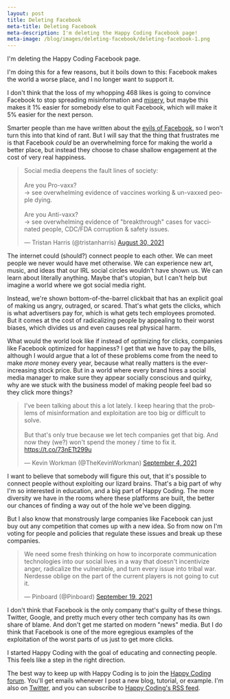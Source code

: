 ```yaml
---
layout: post
title: Deleting Facebook
meta-title: Deleting Facebook
meta-description: I'm deleting the Happy Coding Facebook page!
meta-image: /blog/images/deleting-facebook/deleting-facebook-1.png
---
```


I'm deleting the Happy Coding Facebook page.

I'm doing this for a few reasons, but it boils down to this: Facebook makes the world a worse place, and I no longer want to support it.

I don't think that the loss of my whopping 468 likes is going to convince Facebook to stop spreading misinformation and [misery](https://shesabeast.substack.com/p/instagram-is-essentially-a-weight), but maybe this makes it 1% easier for somebody else to quit Facebook, which will make it 5% easier for the next person.

Smarter people than me have written about the [evils of Facebook](https://pluralistic.net/2021/09/22/kropotkin-graeber/#zuckerveganism), so I won't turn this into that kind of rant. But I will say that the thing that frustrates me is that Facebook *could* be an overwhelming force for making the world a better place, but instead they choose to chase shallow engagement at the cost of very real happiness.

<blockquote class="twitter-tweet" data-conversation="none" data-dnt="true"><p lang="en" dir="ltr">Social media deepens the fault lines of society:<br><br>Are you Pro-vaxx? <br>-&gt; see overwhelming evidence of vaccines working &amp; un-vaxxed people dying.<br><br>Are you Anti-vaxx? <br>-&gt; see overwhelming evidence of &quot;breakthrough&quot; cases for vaccinated people, CDC/FDA corruption &amp; safety issues.</p>&mdash; Tristan Harris (@tristanharris) <a href="https://twitter.com/tristanharris/status/1432353963643482115?ref_src=twsrc%5Etfw">August 30, 2021</a></blockquote> <script async src="https://platform.twitter.com/widgets.js" charset="utf-8"></script>

The internet could (should?) connect people to each other. We can meet people we never would have met otherwise. We can experience new art, music, and ideas that our IRL social circles wouldn't have shown us. We can learn about literally anything. Maybe that's utopian, but I can't help but imagine a world where we got social media right.

Instead, we're shown bottom-of-the-barrel clickbait that has an explicit goal of making us angry, outraged, or scared. That's what gets the clicks, which is what advertisers pay for, which is what gets tech employees promoted. But it comes at the cost of radicalizing people by appealing to their worst biases, which divides us and even causes real physical harm.

What would the world look like if instead of optimizing for clicks, companies like Facebook optimized for happiness? I get that we have to pay the bills, although I would argue that a lot of these problems come from the need to make *more* money every year, because what really matters is the ever-increasing stock price. But in a world where every brand hires a social media manager to make sure they appear socially conscious and quirky, why are we stuck with the business model of making people feel bad so they click more things?

<blockquote class="twitter-tweet" data-dnt="true"><p lang="en" dir="ltr">I&#39;ve been talking about this a lot lately. I keep hearing that the problems of misinformation and exploitation are too big or difficult to solve.<br><br>But that&#39;s only true because we let tech companies get that big. And now they (we?) won&#39;t spend the money / time to fix it. <a href="https://t.co/73nETt299u">https://t.co/73nETt299u</a></p>&mdash; Kevin Workman (@TheKevinWorkman) <a href="https://twitter.com/TheKevinWorkman/status/1434190050640601092?ref_src=twsrc%5Etfw">September 4, 2021</a></blockquote> <script async src="https://platform.twitter.com/widgets.js" charset="utf-8"></script>

I want to believe that somebody will figure this out, that it's possible to connect people without exploiting our lizard brains. That's a big part of why I'm so interested in education, and a big part of Happy Coding. The more diversity we have in the rooms where these platforms are built, the better our chances of finding a way out of the hole we've been digging.

But I also know that monstrously large companies like Facebook can just buy out any competition that comes up with a new idea. So from now on I'm voting for people and policies that regulate these issues and break up these companies.

<blockquote class="twitter-tweet" data-conversation="none" data-dnt="true"><p lang="en" dir="ltr">We need some fresh thinking on how to incorporate communication technologies into our social lives in a way that doesn&#39;t incentivize anger, radicalize the vulnerable, and turn every issue into tribal war. Nerdesse oblige on the part of the current players is not going to cut it.</p>&mdash; Pinboard (@Pinboard) <a href="https://twitter.com/Pinboard/status/1439675330894057472?ref_src=twsrc%5Etfw">September 19, 2021</a></blockquote> <script async src="https://platform.twitter.com/widgets.js" charset="utf-8"></script>

I don't think that Facebook is the only company that's guilty of these things. Twitter, Google, and pretty much every other tech company has its own share of blame. And don't get me started on modern "news" media. But I do think that Facebook is one of the more egregious examples of the exploitation of the worst parts of us just to get more clicks.

I started Happy Coding with the goal of educating and connecting people. This feels like a step in the right direction.

The best way to keep up with Happy Coding is to join the [Happy Coding forum](https://forum.happycoding.io). You'll get emails whenever I post a new blog, tutorial, or example. I'm also on [Twitter](https://twitter.com/TheKevinWorkman), and you can subscribe to [Happy Coding's RSS feed](/feed.xml).
